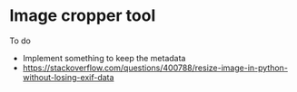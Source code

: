 # Image cropper tool

To do
* Implement something to keep the metadata
* https://stackoverflow.com/questions/400788/resize-image-in-python-without-losing-exif-data